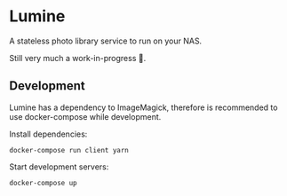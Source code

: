 # Lumine

A stateless photo library service to run on your NAS.

Still very much a work-in-progress 🙈.

## Development

Lumine has a dependency to ImageMagick, therefore is recommended to use docker-compose while development.

Install dependencies:

```
docker-compose run client yarn
```

Start development servers:

```
docker-compose up
```
